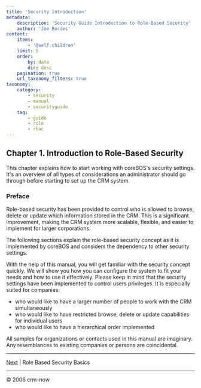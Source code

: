 ```yaml
---
title: 'Security Introduction'
metadata:
    description: 'Security Guide Introduction to Role-Based Security'
    author: 'Joe Bordes'
content:
    items:
        - '@self.children'
    limit: 5
    order:
        by: date
        dir: desc
    pagination: true
    url_taxonomy_filters: true
taxonomy:
    category:
        - security
        - manual
        - securityguide
    tag:
        - guide
        - role
        - rbac
---
```


## Chapter 1. Introduction to Role-Based Security

This chapter explains how to start working with coreBOS's security
settings. It's an overview of all types of considerations an
administrator should go through before starting to set up the CRM
system.

### Preface

Role-based security has been provided to control who is allowed to
browse, delete or update which information stored in the CRM. This is a
significant improvement, making the CRM system more scalable, flexible,
and easier to implement for larger corporations.

The following sections explain the role-based security concept as it is
implemented by coreBOS and considers the dependency to other security
settings.

With the help of this manual, you will get familiar with the security
concept quickly. We will show you how you can configure the system to
fit your needs and how to use it effectively. Please keep in mind that
the security settings have been implemented to control users privileges.
It is especially suited for companies:

* who would like to have a larger number of people to work with the CRM simultaneously
* who would like to have restricted browse, delete or update capabilities for individual users
* who would like to have a hierarchical order implemented

All samples for organizations or contacts used in this manual are imaginary. Any resemblances to existing companies or persons are coincidental.

------------------------------------------------------------------------

[Next](../02.Role%20Based%20Security%20Basics/) | Role Based Security Basics

------------------------------------------------------------------------

© 2006 crm-now
